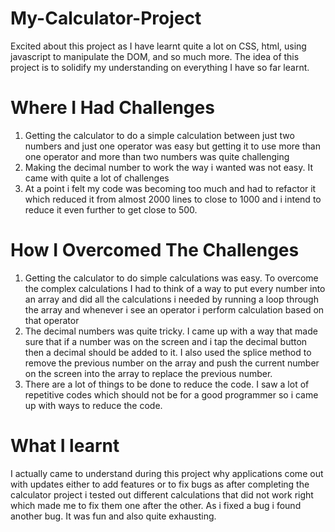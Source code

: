 # My-Calculator-Project

Excited about this project as I have learnt quite a lot on CSS, html, using javascript to manipulate the DOM, and so much more.
The idea of this project is to solidify my understanding on everything I have so far learnt.

# Where I Had Challenges

1. Getting the calculator to do a simple calculation between just two numbers and just one operator was easy but getting it to use more than one operator and more than two numbers was quite challenging
2. Making the decimal number to work the way i wanted was not easy. It came with quite a lot of challenges
3. At a point i felt my code was becoming too much and had to refactor it which reduced it from almost 2000 lines to close to 1000 and i intend to reduce it even further to get close to 500.

# How I Overcomed The Challenges

1. Getting the calculator to do simple calculations was easy. To overcome the complex calculations I had to think of a way to put every number into an array and did all the calculations i needed by running a loop through the array and whenever i see an operator i perform calculation based on that operator
2. The decimal numbers was quite tricky. I came up with a way that made sure that if a number was on the screen and i tap the decimal button then a decimal should be added to it. I also used the splice method to remove the previous number on the array and push the current number on the screen into the array to replace the previous number.
3. There are a lot of things to be done to reduce the code. I saw a lot of repetitive codes which should not be for a good programmer so i came up with ways to reduce the code.

# What I learnt

I actually came to understand during this project why applications come out with updates either to add features or to fix bugs as after completing the calculator project i tested out different calculations that did not work right which made me to fix them one after the other. As i fixed a bug i found another bug. It was fun and also quite exhausting.

